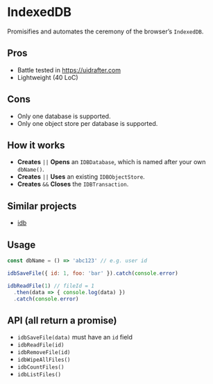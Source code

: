 # IndexedDB

Promisifies and automates the ceremony of the browser’s `IndexedDB`.

## Pros
- Battle tested in https://uidrafter.com
- Lightweight (40 LoC)

## Cons
- Only one database is supported.
- Only one object store per database is supported.

## How it works
- **Creates** `||` **Opens** an `IDBDatabase`, which is named after your own `dbName()`.
- **Creates** `||` **Uses** an existing `IDBObjectStore`.
- **Creates** `&&` **Closes** the `IDBTransaction`.


## Similar projects
- [idb](https://github.com/jakearchibald/idb)


## Usage
```js
const dbName = () => 'abc123' // e.g. user id

idbSaveFile({ id: 1, foo: 'bar' }).catch(console.error)

idbReadFile(1) // fileId = 1
  .then(data => { console.log(data) })
  .catch(console.error)
```

## API (all return a promise)
- `idbSaveFile(data)` must have an `id` field
- `idbReadFile(id)`
- `idbRemoveFile(id)`
- `idbWipeAllFiles()`
- `idbCountFiles()`
- `idbListFiles()`
